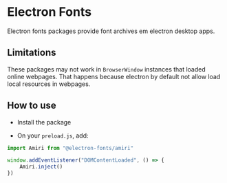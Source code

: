 # Electron Fonts

Electron fonts packages provide font archives em electron desktop apps.

## Limitations

These packages may not work in `BrowserWindow` instances that loaded online webpages. That happens because electron by default not allow load local resources in webpages.

## How to use

* Install the package

* On your `preload.js`, add:

```ts
import Amiri from "@electron-fonts/amiri"

window.addEventListener("DOMContentLoaded", () => {
    Amiri.inject()
})
```